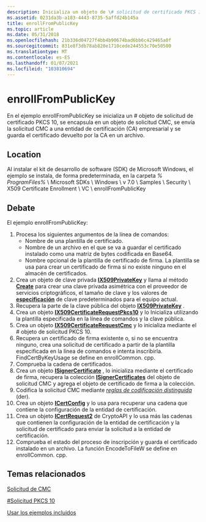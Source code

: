 ```yaml
---
description: Inicializa un objeto de \# solicitud de certificado PKCS 10, lo encapsula en un objeto de solicitud CMC, envía la solicitud CMC a una entidad de certificación (CA) empresarial y guarda el certificado devuelto por la CA en un archivo.
ms.assetid: 0231da3b-a183-4443-8735-5affd24b145a
title: enrollFromPublicKey
ms.topic: article
ms.date: 05/31/2018
ms.openlocfilehash: 21b336d04727f4bb4b90674bad6bb6c429465a0f
ms.sourcegitcommit: 831e8f3db78ab820e1710cede244553c70e50500
ms.translationtype: MT
ms.contentlocale: es-ES
ms.lasthandoff: 01/07/2021
ms.locfileid: "103810694"
---
```

# <a name="enrollfrompublickey"></a>enrollFromPublicKey

En el ejemplo enrollFromPublicKey se inicializa un \# objeto de solicitud de certificado PKCS 10, se encapsula en un objeto de solicitud CMC, se envía la solicitud CMC a una entidad de certificación (CA) empresarial y se guarda el certificado devuelto por la CA en un archivo.

## <a name="location"></a>Location

Al instalar el kit de desarrollo de software (SDK) de Microsoft Windows, el ejemplo se instala, de forma predeterminada, en la carpeta *% ProgramFiles%* \\ Microsoft SDKs \\ Windows \\ v 7.0 \\ Samples \\ Security \\ X509 Certificate Enrollment \\ VC \\ enrollFromPublicKey

## <a name="discussion"></a>Debate

El ejemplo enrollFromPublicKey:

1.  Procesa los siguientes argumentos de la línea de comandos:
    -   Nombre de una plantilla de certificado.
    -   Nombre de un archivo en el que se va a guardar el certificado instalado como una matriz de bytes codificada en Base64.
    -   Nombre opcional de la plantilla de certificado de firma. La plantilla se usa para crear un certificado de firma si no existe ninguno en el almacén de certificados.
2.  Crea un objeto de clave privada [**IX509PrivateKey**](/windows/desktop/api/CertEnroll/nn-certenroll-ix509privatekey) y llama al método [**Create**](/windows/desktop/api/CertEnroll/nf-certenroll-ix509privatekey-create) para crear una clave privada asimétrica con el proveedor de servicios criptográficos, el tamaño de clave y los valores de [**especificación**](/windows/desktop/api/CertEnroll/nf-certenroll-ix509privatekey-get_keyspec) de clave predeterminados para el equipo actual.
3.  Recupera la parte de la clave pública del objeto [**IX509PrivateKey**](/windows/desktop/api/CertEnroll/nn-certenroll-ix509privatekey) .
4.  Crea un objeto [**IX509CertificateRequestPkcs10**](/windows/desktop/api/CertEnroll/nn-certenroll-ix509certificaterequestpkcs10) y lo Inicializa utilizando la plantilla especificada en la línea de comandos y la clave pública.
5.  Crea un objeto [**IX509CertificateRequestCmc**](/windows/desktop/api/CertEnroll/nn-certenroll-ix509certificaterequestcmc) y lo inicializa mediante el \# objeto de solicitud PKCS 10.
6.  Recupera un certificado de firma existente o, si no se encuentra ninguno, crea una solicitud de certificado a partir de la plantilla especificada en la línea de comandos e intenta inscribirla. FindCertByKeyUsage se define en enrollCommon. cpp.
7.  Comprueba la cadena de certificados.
8.  Crea un objeto [**ISignerCertificate**](/windows/desktop/api/CertEnroll/nn-certenroll-isignercertificate) , lo inicializa mediante el certificado de firma, recupera la colección [**ISignerCertificates**](/windows/desktop/api/CertEnroll/nn-certenroll-isignercertificates) del objeto de solicitud CMC y agrega el objeto de certificado de firma a la colección.
9.  Codifica la solicitud CMC mediante [*reglas de codificación distinguida*](/windows/desktop/SecGloss/d-gly) (der).
10. Crea un objeto [**ICertConfig**](/windows/desktop/api/certcli/nn-certcli-icertconfig) y lo usa para recuperar una cadena que contiene la configuración de la entidad de certificación.
11. Crea un objeto [**ICertRequest2**](/windows/desktop/api/certcli/nn-certcli-icertrequest2) de CryptoAPI y lo usa más las cadenas que contienen la configuración de la entidad de certificación y la solicitud de certificado para enviar la solicitud a la entidad de certificación.
12. Comprueba el estado del proceso de inscripción y guarda el certificado instalado en un archivo. La función EncodeToFileW se define en enrollCommon. cpp.

## <a name="related-topics"></a>Temas relacionados

<dl> <dt>

[Solicitud de CMC](cmc-request.md)
</dt> <dt>

[\#Solicitud PKCS 10](pkcs--10-request.md)
</dt> <dt>

[Usar los ejemplos incluidos](using-the-included-samples.md)
</dt> </dl>

 

 

